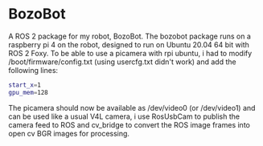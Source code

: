 # BozoBot
A ROS 2 package for my robot, BozoBot. The bozobot package runs on a raspberry pi 4 on the robot, designed to run on Ubuntu 20.04 64 bit with ROS 2 Foxy. To be able to use a picamera with rpi ubuntu, i had to modify /boot/firmware/config.txt (using usercfg.txt didn't work) and add the following lines:
```bash
start_x=1
gpu_mem=128
```
The picamera should now be available as /dev/video0 (or /dev/video1) and can be used like a usual V4L camera, i use RosUsbCam to publish the camera feed to ROS and cv_bridge to convert the ROS image frames into open cv BGR images for processing. 

